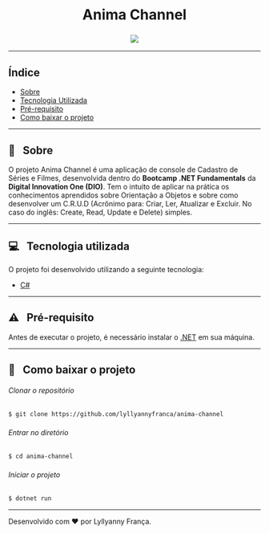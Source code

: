 <h1 align="center">Anima Channel</h1>
<h3 align="center"><img src="https://i.imgur.com/RoZuVjw.png"/></h3>

---

## Índice
- [Sobre](#-sobre)
- [Tecnologia Utilizada](#-tecnologia-utilizada)
- [Pré-requisito](#-pré-requisito)
- [Como baixar o projeto](#-como-baixar-o-projeto)

---

## :bookmark: &nbsp; Sobre

O projeto Anima Channel é uma aplicação de console de Cadastro de Séries e Filmes, desenvolvida dentro do **Bootcamp .NET Fundamentals** da **Digital Innovation One (DIO)**. Tem o intuito de aplicar na prática os conhecimentos aprendidos sobre Orientação a Objetos e sobre como desenvolver um C.R.U.D (Acrônimo para: Criar, Ler, Atualizar e Excluir. No caso do inglês: Create, Read, Update e Delete) simples.

---

## :computer: &nbsp; Tecnologia utilizada
O projeto foi desenvolvido utilizando a seguinte tecnologia: 
- [C#](https://docs.microsoft.com/pt-br/dotnet/csharp/language-reference/language-specification/introduction)


---

## :warning: &nbsp; Pré-requisito
Antes de executar o projeto, é necessário instalar o [.NET](https://dotnet.microsoft.com/download) em sua máquina.


---

## :open_file_folder: &nbsp; Como baixar o projeto
###### Clonar o repositório
```bash
$ git clone https://github.com/lyllyannyfranca/anima-channel
````
###### Entrar no diretório
````bash
$ cd anima-channel
````
###### Iniciar o projeto
````bash
$ dotnet run
````


---

Desenvolvido com :heart: por Lyllyanny França.